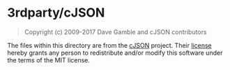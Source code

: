 # 3rdparty/cJSON

> Copyright (c) 2009-2017 Dave Gamble and cJSON contributors

The files within this directory are from the [cJSON](https://github.com/DaveGamble/cJSON?tab=readme-ov-file#license) project. Their [license](https://github.com/DaveGamble/cJSON?tab=readme-ov-file#license) hereby grants any person to redistribute and/or modify this software under the terms of the MIT license.